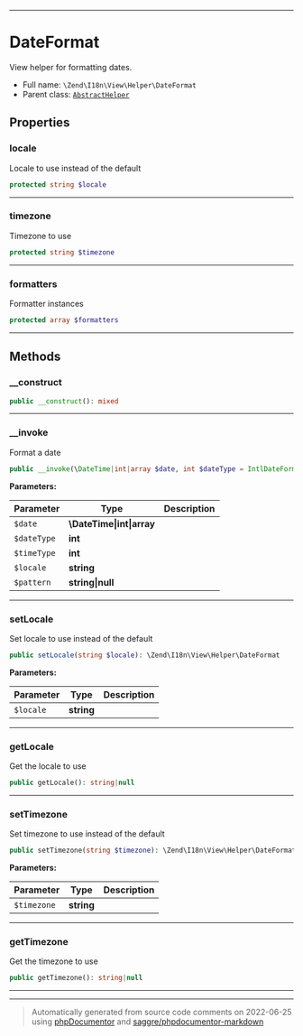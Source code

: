 ***

# DateFormat

View helper for formatting dates.



* Full name: `\Zend\I18n\View\Helper\DateFormat`
* Parent class: [`AbstractHelper`](../../../View/Helper/AbstractHelper.md)



## Properties


### locale

Locale to use instead of the default

```php
protected string $locale
```






***

### timezone

Timezone to use

```php
protected string $timezone
```






***

### formatters

Formatter instances

```php
protected array $formatters
```






***

## Methods


### __construct



```php
public __construct(): mixed
```











***

### __invoke

Format a date

```php
public __invoke(\DateTime|int|array $date, int $dateType = IntlDateFormatter::NONE, int $timeType = IntlDateFormatter::NONE, string $locale = null, string|null $pattern = null): string
```








**Parameters:**

| Parameter | Type | Description |
|-----------|------|-------------|
| `$date` | **\DateTime&#124;int&#124;array** |  |
| `$dateType` | **int** |  |
| `$timeType` | **int** |  |
| `$locale` | **string** |  |
| `$pattern` | **string&#124;null** |  |




***

### setLocale

Set locale to use instead of the default

```php
public setLocale(string $locale): \Zend\I18n\View\Helper\DateFormat
```








**Parameters:**

| Parameter | Type | Description |
|-----------|------|-------------|
| `$locale` | **string** |  |




***

### getLocale

Get the locale to use

```php
public getLocale(): string|null
```











***

### setTimezone

Set timezone to use instead of the default

```php
public setTimezone(string $timezone): \Zend\I18n\View\Helper\DateFormat
```








**Parameters:**

| Parameter | Type | Description |
|-----------|------|-------------|
| `$timezone` | **string** |  |




***

### getTimezone

Get the timezone to use

```php
public getTimezone(): string|null
```











***


***
> Automatically generated from source code comments on 2022-06-25 using [phpDocumentor](http://www.phpdoc.org/) and [saggre/phpdocumentor-markdown](https://github.com/Saggre/phpDocumentor-markdown)
